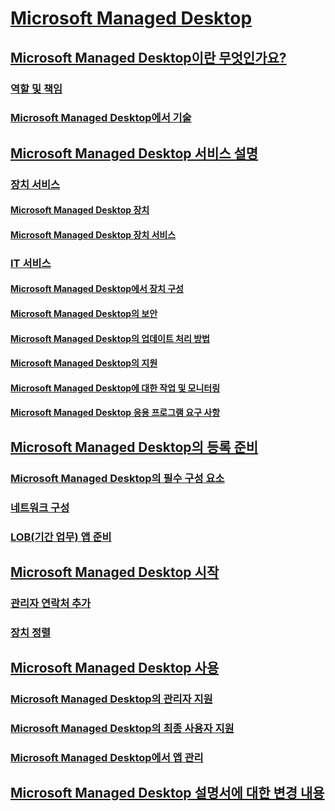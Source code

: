 # [Microsoft Managed Desktop](index.yml)
## [Microsoft Managed Desktop이란 무엇인가요?](intro/index.md)
### [역할 및 책임](intro/roles-and-responsibilities.md)
### [Microsoft Managed Desktop에서 기술](intro/technologies.md)
## [Microsoft Managed Desktop 서비스 설명](service-description/index.md)
### [장치 서비스](service-description/daas.md)
#### [Microsoft Managed Desktop 장치](service-description/device-list.md)
#### [Microsoft Managed Desktop 장치 서비스](service-description/device-services.md)
### [IT 서비스](service-description/itaas.md)
#### [Microsoft Managed Desktop에서 장치 구성](service-description/device-policies.md)
#### [Microsoft Managed Desktop의 보안](service-description/security.md)
#### [Microsoft Managed Desktop의 업데이트 처리 방법](service-description/updates.md)
#### [Microsoft Managed Desktop의 지원](service-description/support.md)
#### [Microsoft Managed Desktop에 대한 작업 및 모니터링](service-description/operations-and-monitoring.md)
#### [Microsoft Managed Desktop 응용 프로그램 요구 사항](service-description/mmd-app-requirements.md)
## [Microsoft Managed Desktop의 등록 준비](get-ready/index.md)
### [Microsoft Managed Desktop의 필수 구성 요소](get-ready/prerequisites.md)
### [네트워크 구성](get-ready/network.md)
### [LOB(기간 업무) 앱 준비](get-ready/apps.md)
## [Microsoft Managed Desktop 시작](get-started/index.md)
### [관리자 연락처 추가](get-started/add-admin-contacts.md)
### [장치 정렬](get-started/devices.md)
## [Microsoft Managed Desktop 사용](working-with-managed-desktop/index.md)
### [Microsoft Managed Desktop의 관리자 지원](working-with-managed-desktop/admin-support.md)
### [Microsoft Managed Desktop의 최종 사용자 지원](working-with-managed-desktop/end-user-support.md)
### [Microsoft Managed Desktop에서 앱 관리](working-with-managed-desktop/manage-apps.md)
## [Microsoft Managed Desktop 설명서에 대한 변경 내용](change-history-managed-desktop.md)

